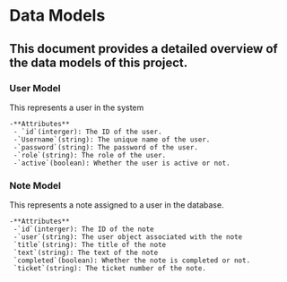 # Data Models

## This document provides a detailed overview of the data models of this project.

### User Model
This represents a user in the system
```
-**Attributes**
 - `id`(interger): The ID of the user.
 -`Username`(string): The unique name of the user.
 -`password`(string): The password of the user.
 -`role`(string): The role of the user.
 -`active`(boolean): Whether the user is active or not.
```

### Note Model
This represents a note assigned to a user in the database.
```
-**Attributes**
 -`id`(interger): The ID of the note
 -`user`(string): The user object associated with the note
 `title`(string): The title of the note
 `text`(string): The text of the note
 `completed`(boolean): Whether the note is completed or not.
 `ticket`(string): The ticket number of the note.

```